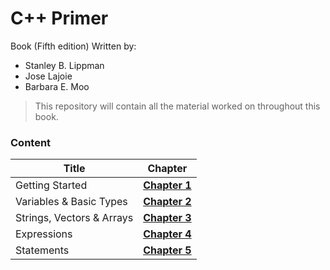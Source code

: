 # C++ Primer
Book (Fifth edition) Written by:
- Stanley B. Lippman
- Jose Lajoie
- Barbara E. Moo

> This repository will contain all the material worked on throughout this book.
### Content
| Title | Chapter |
| ------------- | ------------- |
| Getting Started | **[Chapter 1](https://github.com/Dfredude/cpp-primer/tree/main/chapter-01)** |
| Variables & Basic Types  | **[Chapter 2](https://github.com/Dfredude/cpp-primer/tree/main/chapter-02)** |
| Strings, Vectors & Arrays | **[Chapter 3](https://github.com/Dfredude/cpp-primer/tree/main/chapter-03)** |
| Expressions | **[Chapter 4](https://github.com/Dfredude/cpp-primer/tree/main/chapter-04)** |
| Statements | **[Chapter 5](https://github.com/Dfredude/cpp-primer/tree/main/chapter-05)** |
